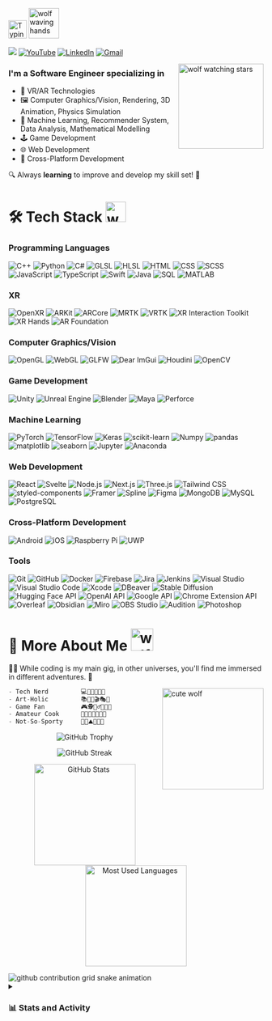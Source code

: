 <p>
    <img src="https://readme-typing-svg.demolab.com?font=Encode+Sans+Expanded&weight=900&size=32&duration=1500&pause=3000&color=7798FF&vCenter=true&random=false&width=252&height=36&lines=Hi, I'm Randal" alt="Typing SVG" height="36" width="auto">
    <img src="https://media.giphy.com/media/CNtIYj354j0ifgfXsF/giphy.gif" alt="wolf waving hands" height="60" width="auto">
</p>

<p>
    <img src="https://vbr.nathanchung.dev/badge?page_id=randaldong.randaldong&logo=github&style=flat&color=7d6dd0">
    <a href="https://www.youtube.com/@randaldong" target="_blank"><img src="https://img.shields.io/badge/YouTube-e01c1c.svg?style=flat&logo=YouTube&logoColor=white" alt="YouTube"></a>
    <a href="https://www.linkedin.com/in/randaldong/" target="_blank"><img src="https://img.shields.io/badge/LinkedIn-0077B5.svg?&style=flat&logo=linkedin&logoColor=white" alt="LinkedIn"></a>
    <a href="mailto:randaldongdr@gmail.com" target="_blank"><img src="https://img.shields.io/badge/Gmail-de4938?style=flat&logo=gmail&logoColor=white" alt="Gmail"></a>
</p>

<img src="https://i.imgur.com/FJuuLyG.gif" alt="wolf watching stars" align="right" width="168" height="auto" />

### I'm a **Software Engineer** specializing in

- 🥽 VR/AR Technologies
- 🖼️ Computer Graphics/Vision, Rendering, 3D Animation, Physics Simulation
- 🤖 Machine Learning, Recommender System, Data Analysis, Mathematical Modelling
- 🕹️ Game Development
- 🌐 Web Development
- 📱 Cross-Platform Development

🔍 Always **learning** to improve and develop my skill set! 🚀

<h1>
🛠️ Tech Stack <img src="https://media.giphy.com/media/jHUyfC5fp64bhUd9K9/giphy.gif" alt="wolf taking notes" width=40px>
</h1>

<h3>Programming Languages</h3>
<p>
    <img alt="C++" src="https://custom-icon-badges.demolab.com/badge/C++-eaeaea?style=flat&logo=icons8-c-96">
    <img alt="Python" src="https://custom-icon-badges.demolab.com/badge/Python-eaeaea?style=flat&logo=icons8-python-94">
    <img alt="C#" src="https://custom-icon-badges.demolab.com/badge/C%23-eaeaea?style=flat&logo=icons8-csharp">
    <img alt="GLSL" src="https://custom-icon-badges.demolab.com/badge/GLSL-eaeaea?style=flat&logo=glsl-hlsl">
    <img alt="HLSL" src="https://custom-icon-badges.demolab.com/badge/HLSL-eaeaea?style=flat&logo=glsl-hlsl">
    <img alt="HTML" src="https://custom-icon-badges.demolab.com/badge/HTML-eaeaea?style=flat&logo=html5">
    <img alt="CSS" src="https://custom-icon-badges.demolab.com/badge/CSS-eaeaea?style=flat&logo=css">
    <img alt="SCSS" src="https://custom-icon-badges.demolab.com/badge/SCSS-eaeaea?style=flat&logo=SCSS-circle">
    <img alt="JavaScript" src="https://custom-icon-badges.demolab.com/badge/JavaScript-eaeaea?style=flat&logo=js">
    <img alt="TypeScript" src="https://custom-icon-badges.demolab.com/badge/TypeScript-eaeaea?style=flat&logo=TypeScript">
    <img alt="Swift" src="https://custom-icon-badges.demolab.com/badge/Swift-eaeaea?style=flat&logo=Swift">
    <img alt="Java" src="https://custom-icon-badges.demolab.com/badge/Java-eaeaea?style=flat&logo=java-color">
    <img alt="SQL" src="https://custom-icon-badges.demolab.com/badge/SQL-eaeaea?style=flat&logo=sql-color">
    <img alt="MATLAB" src="https://custom-icon-badges.demolab.com/badge/MATLAB-eaeaea?style=flat&logo=MATLAB-color">
</p>

<h3>XR</h3>
<p>
    <img alt="OpenXR" src="https://custom-icon-badges.demolab.com/badge/OpenXR-eaeaea?style=flat&logo=OpenXR-1">
    <img alt="ARKit" src="https://custom-icon-badges.demolab.com/badge/ARKit-eaeaea?style=flat&logo=ARKit">
    <img alt="ARCore" src="https://custom-icon-badges.demolab.com/badge/ARCore-eaeaea?style=flat&logo=ARCore">
    <img alt="MRTK" src="https://custom-icon-badges.demolab.com/badge/MRTK-eaeaea?style=flat&logo=MRTK">
    <img alt="VRTK" src="https://custom-icon-badges.demolab.com/badge/VRTK-eaeaea?style=flat&logo=VRTK">
    <img alt="XR Interaction Toolkit" src="https://custom-icon-badges.demolab.com/badge/XR Interaction Toolkit-eaeaea?style=flat&logo=vr-controller-2">
    <img alt="XR Hands" src="https://custom-icon-badges.demolab.com/badge/XR Hands-eaeaea?style=flat&logo=hand-tracking">
    <img alt="AR Foundation" src="https://custom-icon-badges.demolab.com/badge/AR Foundation-eaeaea?style=flat&logo=unity-square">
</p>

<h3>Computer Graphics/Vision</h3>
<p>
    <img alt="OpenGL" src="https://custom-icon-badges.demolab.com/badge/OpenGL-eaeaea?style=flat&logo=opengl-1">
    <img alt="WebGL" src="https://custom-icon-badges.demolab.com/badge/WebGL-eaeaea?style=flat&logo=webgl-1">
    <img alt="GLFW" src="https://custom-icon-badges.demolab.com/badge/GLFW-eaeaea?style=flat&logo=GLFW">
    <img alt="Dear ImGui" src="https://custom-icon-badges.demolab.com/badge/Dear ImGui-eaeaea?style=flat&logo=ImGui">
    <img alt="Houdini" src="https://custom-icon-badges.demolab.com/badge/Houdini-eaeaea?style=flat&logo=Houdini">
    <img alt="OpenCV" src="https://custom-icon-badges.demolab.com/badge/OpenCV-eaeaea?style=flat&logo=OpenCV-color">
</p>

<h3>Game Development</h3>
<p>
    <img alt="Unity" src="https://custom-icon-badges.demolab.com/badge/Unity-eaeaea?style=flat&logo=Unity-color">
    <img alt="Unreal Engine" src="https://custom-icon-badges.demolab.com/badge/Unreal Engine-eaeaea?style=flat&logo=ue-1">
    <img alt="Blender" src="https://custom-icon-badges.demolab.com/badge/Blender-eaeaea?style=flat&logo=Blender-color">
    <img alt="Maya" src="https://custom-icon-badges.demolab.com/badge/Maya-eaeaea?style=flat&logo=Maya">
    <img alt="Perforce" src="https://custom-icon-badges.demolab.com/badge/Perforce-eaeaea?style=flat&logo=Perforce-black">
</p>

<h3>Machine Learning</h3>
<p>
    <img alt="PyTorch" src="https://custom-icon-badges.demolab.com/badge/PyTorch-eaeaea?style=flat&logo=PyTorch">
    <img alt="TensorFlow" src="https://custom-icon-badges.demolab.com/badge/TensorFlow-eaeaea?style=flat&logo=TensorFlow">
    <img alt="Keras" src="https://custom-icon-badges.demolab.com/badge/Keras-eaeaea?style=flat&logo=Keras&logoColor=D00000">
    <img alt="scikit-learn" src="https://custom-icon-badges.demolab.com/badge/scikit--learn-eaeaea?style=flat&logo=scikit-learn-color">
    <img alt="Numpy" src="https://custom-icon-badges.demolab.com/badge/Numpy-eaeaea?style=flat&logo=Numpy-color">
    <img alt="pandas" src="https://custom-icon-badges.demolab.com/badge/pandas-eaeaea?style=flat&logo=pandas-color">
    <img alt="matplotlib" src="https://custom-icon-badges.demolab.com/badge/matplotlib-eaeaea?style=flat&logo=matplotlib">
    <img alt="seaborn" src="https://custom-icon-badges.demolab.com/badge/seaborn-eaeaea?style=flat&logo=seaborn">
    <img alt="Jupyter" src="https://custom-icon-badges.demolab.com/badge/Jupyter-eaeaea?style=flat&logo=Jupyter-text">
    <img alt="Anaconda" src="https://custom-icon-badges.demolab.com/badge/Anaconda-eaeaea?style=flat&logo=Anaconda">
</p>

<h3>Web Development</h3>
<p>
    <img alt="React" src="https://custom-icon-badges.demolab.com/badge/React-eaeaea?style=flat&logo=React">
    <img alt="Svelte" src="https://custom-icon-badges.demolab.com/badge/Svelte-eaeaea?style=flat&logo=Svelte">
    <img alt="Node.js" src="https://custom-icon-badges.demolab.com/badge/Node.js-eaeaea?style=flat&logo=Node.js">
    <img alt="Next.js" src="https://custom-icon-badges.demolab.com/badge/Next.js-eaeaea?style=flat&logo=Nextjs">
    <img alt="Three.js" src="https://custom-icon-badges.demolab.com/badge/Three.js-eaeaea?style=flat&logo=Three.js&logoColor=black">
    <img alt="Tailwind CSS" src="https://custom-icon-badges.demolab.com/badge/Tailwind CSS-eaeaea?style=flat&logo=Tailwind CSS">
    <img alt="styled-components" src="https://custom-icon-badges.demolab.com/badge/styled--components-eaeaea?style=flat&logo=styled-components-color">
    <img alt="Framer" src="https://custom-icon-badges.demolab.com/badge/Framer-eaeaea?style=flat&logo=Framer&logoColor=black">
    <img alt="Spline" src="https://custom-icon-badges.demolab.com/badge/Spline-eaeaea?style=flat&logo=spline">
    <img alt="Figma" src="https://custom-icon-badges.demolab.com/badge/Figma-eaeaea?style=flat&logo=Figma-color">
    <img alt="MongoDB" src="https://custom-icon-badges.demolab.com/badge/MongoDB-eaeaea?style=flat&logo=MongoDB">
    <img alt="MySQL" src="https://custom-icon-badges.demolab.com/badge/MySQL-eaeaea?style=flat&logo=MySQL-color">
    <img alt="PostgreSQL" src="https://custom-icon-badges.demolab.com/badge/PostgreSQL-eaeaea?style=flat&logo=postgresql-color">
</p>

<h3>Cross-Platform Development</h3>
<p>
    <img alt="Android" src="https://custom-icon-badges.demolab.com/badge/Android-eaeaea?style=flat&logo=Android">
    <img alt="iOS" src="https://custom-icon-badges.demolab.com/badge/iOS-eaeaea?style=flat&logo=apple&logoColor=black">
    <img alt="Raspberry Pi" src="https://custom-icon-badges.demolab.com/badge/Raspberry Pi-eaeaea?style=flat&logo=raspberry-pi-color">
    <img alt="UWP" src="https://custom-icon-badges.demolab.com/badge/UWP-eaeaea?style=flat&logo=uwp">
</p>

<h3>Tools</h3>
<p>
    <img alt="Git" src="https://custom-icon-badges.demolab.com/badge/Git-eaeaea?style=flat&logo=Git">
    <img alt="GitHub" src="https://custom-icon-badges.demolab.com/badge/GitHub-eaeaea?style=flat&logo=GitHub&logoColor=black">
    <img alt="Docker" src="https://custom-icon-badges.demolab.com/badge/Docker-eaeaea?style=flat&logo=docker">
    <img alt="Firebase" src="https://custom-icon-badges.demolab.com/badge/Firebase-eaeaea?style=flat&logo=Firebase-color">
    <img alt="Jira" src="https://custom-icon-badges.demolab.com/badge/Jira-eaeaea?style=flat&logo=jira-color">
    <img alt="Jenkins" src="https://custom-icon-badges.demolab.com/badge/Jenkins-eaeaea?style=flat&logo=jenkins-color">
    <img alt="Visual Studio" src="https://custom-icon-badges.demolab.com/badge/Visual Studio-eaeaea?style=flat&logo=Visual-Studio">
    <img alt="Visual Studio Code" src="https://custom-icon-badges.demolab.com/badge/Visual Studio Code-eaeaea?style=flat&logo=vs-code-1">
    <img alt="Xcode" src="https://custom-icon-badges.demolab.com/badge/Xcode-eaeaea?style=flat&logo=Xcode-3d">
    <img alt="DBeaver" src="https://custom-icon-badges.demolab.com/badge/DBeaver-eaeaea?style=flat&logo=DBeaver-color">
    <img alt="Stable Diffusion" src="https://custom-icon-badges.demolab.com/badge/Stable Diffusion-eaeaea?style=flat&logo=Stable Diffusion">
    <img alt="Hugging Face API" src="https://custom-icon-badges.demolab.com/badge/Hugging Face API-eaeaea?style=flat&logo=hf">
    <img alt="OpenAI API" src="https://custom-icon-badges.demolab.com/badge/OpenAI API-eaeaea?style=flat&logo=openai-black">
    <img alt="Google API" src="https://custom-icon-badges.demolab.com/badge/Google API-eaeaea?style=flat&logo=google-dev">
    <img alt="Chrome Extension API" src="https://custom-icon-badges.demolab.com/badge/Chrome Extension API-eaeaea?style=flat&logo=chrome extension">
    <img alt="Overleaf" src="https://custom-icon-badges.demolab.com/badge/Overleaf-eaeaea?style=flat&logo=Overleaf">
    <img alt="Obsidian" src="https://custom-icon-badges.demolab.com/badge/Obsidian-eaeaea?style=flat&logo=obsidian-color">
    <img alt="Miro" src="https://custom-icon-badges.demolab.com/badge/Miro-eaeaea?style=flat&logo=Miro-color">
    <img alt="OBS Studio" src="https://custom-icon-badges.demolab.com/badge/OBS Studio-eaeaea?style=flat&logo=obs">
    <img alt="Audition" src="https://custom-icon-badges.demolab.com/badge/Audition-eaeaea?style=flat&logo=Audition">
    <img alt="Photoshop" src="https://custom-icon-badges.demolab.com/badge/Photoshop-eaeaea?style=flat&logo=Photoshop">
</p>

<h1>
🧐 More About Me <img src="https://media.giphy.com/media/VmnmUWPgiau88Orih9/giphy.gif" alt="wolf popping out heads" width=44px>
</h1>

👨‍💻 While coding is my main gig, in other universes, you'll find me immersed in different adventures. 🌌

<img src="https://i.imgur.com/NFZj0yh.gif" alt="cute wolf" align="right" width="200" height="auto" />

```swift
- Tech Nerd         💻🤖🚀🧠🔬🧪
- Art-Holic         📚🎵📸🎬🎭🎨
- Game Fan          🎮🕵️🧙‍♂️🐲👹👾
- Amateur Cook      👨‍🍳🍲🍱🍖🥩🍨
- Not-So-Sporty     🦾🥾⛰️🚴🥊🧗
```

<p align="center">
    <img src="https://github-profile-trophy.vercel.app/?username=randaldong&theme=onedark&margin-w=6&margin-h=6&row=1" alt="GitHub Trophy">
</p>

<p align="center">
    <img src="https://streak-stats.demolab.com?user=randaldong&theme=tokyonight&fire=gold&mode=weekly&card_height=170&card_width=760" alt="GitHub Streak">
</p>

<p align="center">
    <img height=200 src="https://github-readme-stats.vercel.app/api?username=randaldong&show_icons=true&rank_icon=github&custom_title=GitHub+Addictiveness&theme=tokyonight" alt="GitHub Stats">
    <img height=200 src="https://github-readme-stats.vercel.app/api/top-langs?username=randaldong&layout=compact&langs_count=10&custom_title=Language+Pick+Rate&theme=tokyonight" alt="Most Used Languages">
</p>

<picture>
  <source
    media="(prefers-color-scheme: dark)"
    srcset="https://raw.githubusercontent.com/randaldong/randaldong/output/github-contribution-grid-snake-dark.svg"
  />
  <source
    media="(prefers-color-scheme: light)"
    srcset="https://raw.githubusercontent.com/randaldong/randaldong/output/github-contribution-grid-snake.svg"
  />
  <img
    alt="github contribution grid snake animation"
    src="https://raw.githubusercontent.com/randaldong/randaldong/github-contribution-grid-snake.svg"
  />
</picture>

<details> 
  <summary><h3>📊 Stats and Activity</h3></summary>

<!--START_SECTION:waka-->
**I'm an Early 🐤** 

```text
🌞 Morning                133 commits         █████████░░░░░░░░░░░░░░░░   36.44 % 
🌆 Daytime                119 commits         ████████░░░░░░░░░░░░░░░░░   32.60 % 
🌃 Evening                50 commits          ███░░░░░░░░░░░░░░░░░░░░░░   13.70 % 
🌙 Night                  63 commits          ████░░░░░░░░░░░░░░░░░░░░░   17.26 % 
```
📅 **I'm Most Productive on Tuesday** 

```text
Monday                   55 commits          ████░░░░░░░░░░░░░░░░░░░░░   15.07 % 
Tuesday                  73 commits          █████░░░░░░░░░░░░░░░░░░░░   20.00 % 
Wednesday                58 commits          ████░░░░░░░░░░░░░░░░░░░░░   15.89 % 
Thursday                 28 commits          ██░░░░░░░░░░░░░░░░░░░░░░░   07.67 % 
Friday                   67 commits          █████░░░░░░░░░░░░░░░░░░░░   18.36 % 
Saturday                 55 commits          ████░░░░░░░░░░░░░░░░░░░░░   15.07 % 
Sunday                   29 commits          ██░░░░░░░░░░░░░░░░░░░░░░░   07.95 % 
```


📊 **This Week I Spent My Time On** 

```text
💬 Programming Languages: 
Kotlin                   14 hrs 6 mins       ███████████████████████░░   92.85 % 
JSON                     20 mins             █░░░░░░░░░░░░░░░░░░░░░░░░   02.27 % 
ObjectiveC               13 mins             ░░░░░░░░░░░░░░░░░░░░░░░░░   01.52 % 
C                        9 mins              ░░░░░░░░░░░░░░░░░░░░░░░░░   01.05 % 
Java                     9 mins              ░░░░░░░░░░░░░░░░░░░░░░░░░   01.00 % 

💻 Operating System: 
Mac                      15 hrs 11 mins      █████████████████████████   100.00 % 
```

**I Mostly Code in C++** 

```text
C#                       6 repos             ███████░░░░░░░░░░░░░░░░░░   26.09 % 
Jupyter Notebook         2 repos             ██░░░░░░░░░░░░░░░░░░░░░░░   08.70 % 
HLSL                     1 repo              █░░░░░░░░░░░░░░░░░░░░░░░░   04.35 % 
JavaScript               1 repo              █░░░░░░░░░░░░░░░░░░░░░░░░   04.35 % 
HTML                     1 repo              █░░░░░░░░░░░░░░░░░░░░░░░░   04.35 % 
```




 Last Updated on Jul  1, 2025 UTC
<!--END_SECTION:waka-->
</details> 
